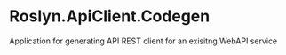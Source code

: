# Roslyn.ApiClient.Codegen
Application for generating API REST client for an exisitng WebAPI service
